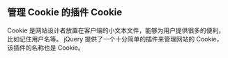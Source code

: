 ## 管理 Cookie 的插件 Cookie ##

Cookie 是网站设计者放置在客户端的小文本文件，能够为用户提供很多的便利，比如记住用户名等。
jQuery 提供了一个十分简单的插件来管理网站的 Cookie，该插件的名称也是 Cookie。
